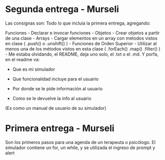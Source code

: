 # Segunda entrega - Murseli
Las consignas son:
Todo lo que incluía la primera entrega, agregando:

Funciones - Declarar e invocar funciones -
Objetos - Crear objetos a partir de una clase -
Arrays - Cargar elementos en un array con metodos vistos en clase ( .push() o .unshift() ) -
Funciones de Orden Superior - Utilizar al menos una de los métodos vistos en esta clase ( .forEach() .map() .filter() ) -
Me estaba olvidando, el README, deja uno solo, el .txt o el .md. Y porfa, en el readme va:

- Que es mi simulador

- Que funcionalidad incluye para el usuario

- Por donde se le pide información al usuario

- Como se le devuelve la info al usuario

(Es como un manual de usuario de su simulador)


# Primera entrega - Murseli
Son los primeros pasos para una agenda de un terapeuta o psicólogo.
El simulador contiene un for, un while, y se utilizada el ingreso de prompt y alert
